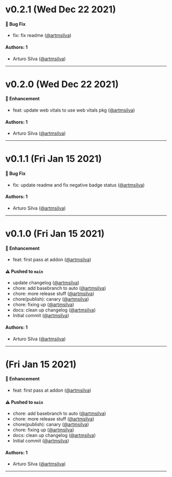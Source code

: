 # v0.2.1 (Wed Dec 22 2021)

#### 🐛 Bug Fix

- fix: fix readme ([@artmsilva](https://github.com/artmsilva))

#### Authors: 1

- Arturo Silva ([@artmsilva](https://github.com/artmsilva))

---

# v0.2.0 (Wed Dec 22 2021)

#### 🚀 Enhancement

- feat: update web vitals to use web vitals pkg ([@artmsilva](https://github.com/artmsilva))

#### Authors: 1

- Arturo Silva ([@artmsilva](https://github.com/artmsilva))

---

# v0.1.1 (Fri Jan 15 2021)

#### 🐛 Bug Fix

- fix: update readme and fix negative badge status ([@artmsilva](https://github.com/artmsilva))

#### Authors: 1

- Arturo Silva ([@artmsilva](https://github.com/artmsilva))

---

# v0.1.0 (Fri Jan 15 2021)

#### 🚀 Enhancement

- feat: first pass at addon ([@artmsilva](https://github.com/artmsilva))

#### ⚠️ Pushed to `main`

- update changelog ([@artmsilva](https://github.com/artmsilva))
- chore: add basebranch to auto ([@artmsilva](https://github.com/artmsilva))
- chore: more release stuff ([@artmsilva](https://github.com/artmsilva))
- chore(publish): canary ([@artmsilva](https://github.com/artmsilva))
- chore: fixing up ([@artmsilva](https://github.com/artmsilva))
- docs: clean up changelog ([@artmsilva](https://github.com/artmsilva))
- Initial commit ([@artmsilva](https://github.com/artmsilva))

#### Authors: 1

- Arturo Silva ([@artmsilva](https://github.com/artmsilva))

---

# (Fri Jan 15 2021)

#### 🚀 Enhancement

- feat: first pass at addon ([@artmsilva](https://github.com/artmsilva))

#### ⚠️ Pushed to `main`

- chore: add basebranch to auto ([@artmsilva](https://github.com/artmsilva))
- chore: more release stuff ([@artmsilva](https://github.com/artmsilva))
- chore(publish): canary ([@artmsilva](https://github.com/artmsilva))
- chore: fixing up ([@artmsilva](https://github.com/artmsilva))
- docs: clean up changelog ([@artmsilva](https://github.com/artmsilva))
- Initial commit ([@artmsilva](https://github.com/artmsilva))

#### Authors: 1

- Arturo Silva ([@artmsilva](https://github.com/artmsilva))

---
